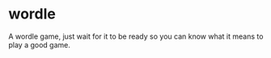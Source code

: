 # wordle
A wordle game, just wait for it to be ready so you can know what it means to play a good game.
